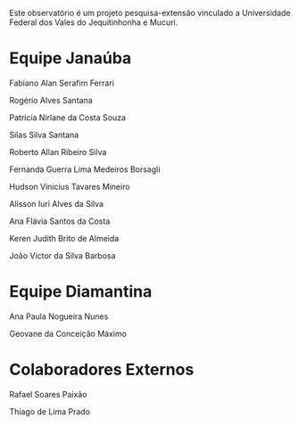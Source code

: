 Este observatório é um projeto pesquisa-extensão vinculado a Universidade Federal dos Vales do Jequitinhonha e Mucuri. 

# Equipe Janaúba

<p> Fabiano Alan Serafim Ferrari </p>
<p> Rogério Alves Santana </p>
<p> Patricia Nirlane da Costa Souza </p>
<p> Silas Silva Santana </p>
<p> Roberto Allan Ribeiro Silva </p>
<p> Fernanda Guerra Lima Medeiros Borsagli </p>
<p> Hudson Vinicius Tavares Mineiro </p>
<p> Alisson Iuri Alves da Silva </p>
<p> Ana Flávia Santos da Costa </p>
<p> Keren Judith Brito de Almeida </p>
<p> João Victor da Silva Barbosa </p>

# Equipe Diamantina

<p> Ana Paula Nogueira Nunes </p>
<p> Geovane da Conceição Máximo </p>

# Colaboradores Externos

<p> Rafael Soares Paixão </p>
<p> Thiago de Lima Prado </p>

